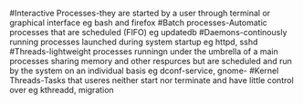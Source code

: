 #Interactive Processes-they are started by a user through terminal or graphical interface eg bash and firefox
#Batch processes-Automatic processes that are scheduled (FIFO) eg updatedb
#Daemons-continously running processes launched during system startup eg httpd, sshd
#Threads-lightweight processes runningn under the umbrella of a main processes sharing memory and other respurces but are scheduled and run by the system on an individual basis eg dconf-service, gnome-
#Kernel Threads-Tasks that useres neither start nor terminate and have little control over eg kthreadd, migration
